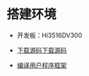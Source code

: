 # 搭建环境


- 开发板：Hi3516DV300


- [下载源码](../get-code/sourcecode-acquire.md)[下载源码](../get-code/sourcecode-acquire.md)

- [编译用户程序框架](../../readme/包管理子系统.md)

